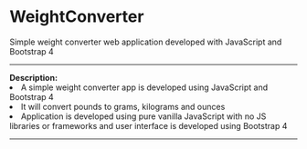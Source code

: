 # WeightConverter
Simple weight converter web application developed with JavaScript and Bootstrap 4
<hr>
<b>Description:</b>
<li>A simple weight converter app is developed using JavaScript and Bootstrap 4</li>
<li>It will convert pounds to grams, kilograms and ounces</li>
<li>Application is developed using pure vanilla JavaScript with no JS libraries or frameworks and user interface is developed using Bootstrap 4</li>

<hr>



